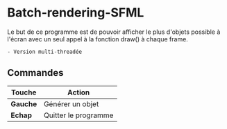 # Batch-rendering-SFML

Le but de ce programme est de pouvoir afficher le plus d'objets possible à l'écran avec un seul appel à la fonction draw() à chaque frame.

    - Version multi-threadée
## Commandes

|**Touche**| **Action**|
|------|------|
|**Gauche**| Générer un objet|
|**Echap**| Quitter le programme|
